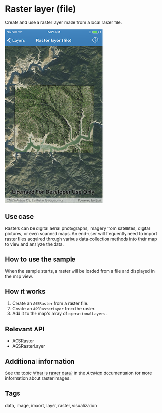 # Raster layer (file)

Create and use a raster layer made from a local raster file.

![Raster layer (file) sample](raster-layer-file.png)

## Use case

Rasters can be digital aerial photographs, imagery from satellites, digital pictures, or even scanned maps. An end-user will frequently need to import raster files acquired through various data-collection methods into their map to view and analyze the data.

## How to use the sample

When the sample starts, a raster will be loaded from a file and displayed in the map view.

## How it works

1. Create an `AGSRaster` from a raster file.
2. Create an `AGSRasterLayer` from the raster.
3. Add it to the map's array of `operationalLayers`.

## Relevant API

* AGSRaster
* AGSRasterLayer

## Additional information

See the topic [What is raster data?](https://desktop.arcgis.com/en/arcmap/latest/manage-data/raster-and-images/what-is-raster-data.htm) in the *ArcMap* documentation for more information about raster images.

## Tags

data, image, import, layer, raster, visualization
